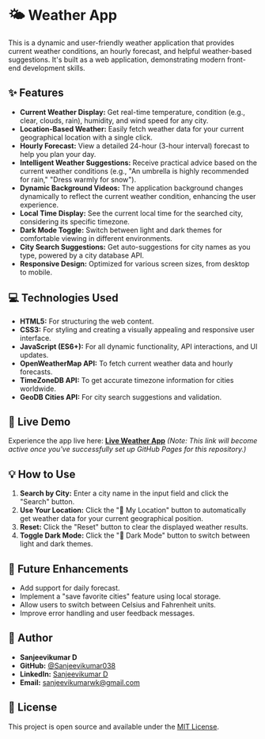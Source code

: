 # 🌤️ Weather App

This is a dynamic and user-friendly weather application that provides current weather conditions, an hourly forecast, and helpful weather-based suggestions. It's built as a web application, demonstrating modern front-end development skills.

## ✨ Features

* **Current Weather Display:** Get real-time temperature, condition (e.g., clear, clouds, rain), humidity, and wind speed for any city.
* **Location-Based Weather:** Easily fetch weather data for your current geographical location with a single click.
* **Hourly Forecast:** View a detailed 24-hour (3-hour interval) forecast to help you plan your day.
* **Intelligent Weather Suggestions:** Receive practical advice based on the current weather conditions (e.g., "An umbrella is highly recommended for rain," "Dress warmly for snow").
* **Dynamic Background Videos:** The application background changes dynamically to reflect the current weather condition, enhancing the user experience.
* **Local Time Display:** See the current local time for the searched city, considering its specific timezone.
* **Dark Mode Toggle:** Switch between light and dark themes for comfortable viewing in different environments.
* **City Search Suggestions:** Get auto-suggestions for city names as you type, powered by a city database API.
* **Responsive Design:** Optimized for various screen sizes, from desktop to mobile.

## 💻 Technologies Used

* **HTML5:** For structuring the web content.
* **CSS3:** For styling and creating a visually appealing and responsive user interface.
* **JavaScript (ES6+):** For all dynamic functionality, API interactions, and UI updates.
* **OpenWeatherMap API:** To fetch current weather data and hourly forecasts.
* **TimeZoneDB API:** To get accurate timezone information for cities worldwide.
* **GeoDB Cities API:** For city search suggestions and validation.

## 🚀 Live Demo

Experience the app live here:
[**Live Weather App**](https://sanjeevikumar038.github.io/WeatherApp/)
*(Note: This link will become active once you've successfully set up GitHub Pages for this repository.)*

## 💡 How to Use

1.  **Search by City:** Enter a city name in the input field and click the "Search" button.
2.  **Use Your Location:** Click the "📍 My Location" button to automatically get weather data for your current geographical position.
3.  **Reset:** Click the "Reset" button to clear the displayed weather results.
4.  **Toggle Dark Mode:** Click the "🌙 Dark Mode" button to switch between light and dark themes.

## 🔮 Future Enhancements

* Add support for daily forecast.
* Implement a "save favorite cities" feature using local storage.
* Allow users to switch between Celsius and Fahrenheit units.
* Improve error handling and user feedback messages.

## 👤 Author

* **Sanjeevikumar D**
* **GitHub:** [@Sanjeevikumar038](https://github.com/Sanjeevikumar038)
* **LinkedIn:** [Sanjeevikumar D](https://www.linkedin.com/in/sanjeevikumar-d-5327602a0?utm_source=share&utm_campaign=share_via&utm_content=profile&utm_medium=android_app)
* **Email:** [sanjeevikumarwk@gmail.com](mailto:sanjeevikumarwk@gmail.com)


## 📄 License

This project is open source and available under the [MIT License](https://opensource.org/licenses/MIT).
